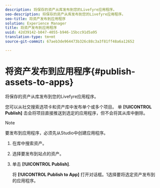 ```yaml
---
description: 将保存的资产从库发布到您的Livefyre应用程序。
seo-description: 将保存的资产从库发布到您的Livefyre应用程序。
seo-title: 将资产发布到应用程序
solution: Experience Manager
title: 将资产发布到应用程序
uuid: 42d39142-b047-4055-b946-15bcc91d5a95
translation-type: tm+mt
source-git-commit: 67aeb3de964473b326c88c3a3f81ff48a6a12652

---
```



# 将资产发布到应用程序{#publish-assets-to-apps}

将保存的资产从库发布到您的Livefyre应用程序。

您可以从社交搜索选项卡和资产库中发布单个或多个项目。 单 **[!UICONTROL Publish]** 击会将项目直接推送到选定的应用程序，但不会将其从库中删除。

>[!NOTE]
>
>要发布到应用程序，必须先从Studio中创建应用程序。

1. 在库中搜索资产。
1. 选择要发布到站点的资产。
1. 单击 **[!UICONTROL Publish]**.

   将 **[!UICONTROL Publish to App]** 打开对话框。1选择要将选定资产发布到的应用程序。
